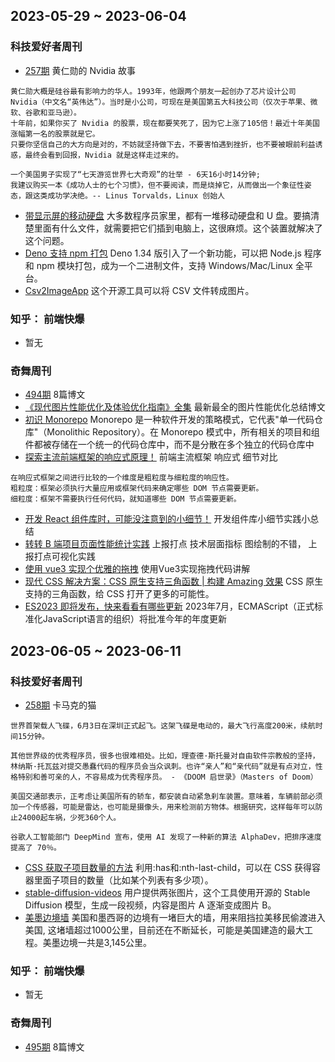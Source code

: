 ## 2023-05-29 ~ 2023-06-04

### 科技爱好者周刊
* [257期](https://github.com/ruanyf/weekly/blob/master/docs/issue-257.md) 黄仁勋的 Nvidia 故事
```
黄仁勋大概是硅谷最有影响力的华人。1993年，他跟两个朋友一起创办了芯片设计公司 Nvidia（中文名“英伟达”）。当时是小公司，可现在是美国第五大科技公司（仅次于苹果、微软、谷歌和亚马逊）。
十年前，如果你买了 Nvidia 的股票，现在都要笑死了，因为它上涨了105倍！最近十年美国涨幅第一名的股票就是它。
只要你坚信自己的大方向是对的，不妨就坚持做下去，不要害怕遇到挫折，也不要被眼前利益诱惑，最终会看到回报，Nvidia 就是这样走过来的。

一个美国男子实现了“七天游览世界七大奇观”的壮举 - 6天16小时14分钟;
我建议购买一本《成功人士的七个习惯》，但不要阅读，而是烧掉它，从而做出一个象征性姿态，跟这类成功学决绝。-- Linus Torvalds，Linux 创始人
```
* [带显示屏的移动硬盘](https://learn.adafruit.com/a-floppy-thumb-drive-with-a-color-file-icon-display) 大多数程序员家里，都有一堆移动硬盘和 U 盘。要搞清楚里面有什么文件，就需要把它们插到电脑上，这很麻烦。这个装置就解决了这个问题。
* [Deno 支持 npm 打包](https://deno.com/blog/v1.34) Deno 1.34 版引入了一个新功能，可以把 Node.js 程序和 npm 模块打包，成为一个二进制文件，支持 Windows/Mac/Linux 全平台。
* [Csv2ImageApp](https://github.com/fummicc1/csv2img) 这个开源工具可以将 CSV 文件转成图片。

### 知乎： 前端快爆
* 暂无

### 奇舞周刊
* [494期](https://weekly.75.team/issue494.html) 8篇博文
* [《现代图片性能优化及体验优化指南》全集](https://mp.weixin.qq.com/s/LN-fBf-RigSfS_XtU_19JQ) 最新最全的图片性能优化总结博文
* [初识 Monorepo](https://mp.weixin.qq.com/s/SXme3V6p1nIIP17tHOiAcw) Monorepo 是一种软件开发的策略模式，它代表"单一代码仓库"（Monolithic Repository）。在 Monorepo 模式中，所有相关的项目和组件都被存储在一个统一的代码仓库中，而不是分散在多个独立的代码仓库中
* [探索主流前端框架的响应式原理！](https://mp.weixin.qq.com/s/dcooWU8DxrTsvKF1IpTcGw) 前端主流框架 响应式 细节对比
```
在响应式框架之间进行比较的一个维度是粗粒度与细粒度的响应性。
粗粒度：框架必须执行大量应用或框架代码来确定哪些 DOM 节点需要更新。
细粒度：框架不需要执行任何代码，就知道哪些 DOM 节点需要更新。
```
* [开发 React 组件库时，可能没注意到的小细节！](https://mp.weixin.qq.com/s/3nEJwjCJMNl4MLRwauSLRQ) 开发组件库小细节实践小总结
* [转转 B 端项目页面性能统计实践](https://mp.weixin.qq.com/s/3eSXgZsuh0321SRFB5P1CA) 上报打点 技术层面指标 图绘制的不错， 上报打点可视化实践
* [使用 vue3 实现个优雅的拖拽](https://mp.weixin.qq.com/s/vQwCAnQLmuNVPhYKvUGObQ) 使用Vue3实现拖拽代码讲解
* [现代 CSS 解决方案：CSS 原生支持三角函数 | 构建 Amazing 效果](https://mp.weixin.qq.com/s/MbGWvJGZQ3lZEzLZhpGdmA) CSS 原生支持的三角函数，给 CSS 打开了更多的可能性。
* [ES2023 即将发布，快来看看有哪些更新](https://mp.weixin.qq.com/s/6-P-PWU8qBQGywum89iPBg) 2023年7月，ECMAScript（正式标准化JavaScript语言的组织）将批准今年的年度更新


## 2023-06-05 ~ 2023-06-11

### 科技爱好者周刊
 * [258期](https://github.com/ruanyf/weekly/blob/master/docs/issue-258.md) 卡马克的猫
 ```
 世界首架载人飞碟，6月3日在深圳正式起飞。这架飞碟是电动的，最大飞行高度200米，续航时间15分钟。

 其他世界级的优秀程序员，很多也很难相处。比如，理查德·斯托曼对自由软件宗教般的坚持，林纳斯·托瓦兹对提交愚蠢代码的程序员会当众讽刺。也许“亲人”和“亲代码”就是有点对立，性格特别和善可亲的人，不容易成为优秀程序员。 - 《DOOM 启世录》（Masters of Doom）

 美国交通部表示，正考虑让美国所有的轿车，都安装自动紧急刹车装置。意味着，车辆前部必须加一个传感器，可能是雷达，也可能是摄像头，用来检测前方物体。根据研究，这样每年可以防止24000起车祸，少死360个人。

 谷歌人工智能部门 DeepMind 宣布，使用 AI 发现了一种新的算法 AlphaDev，把排序速度提高了 70％。
 ```
 * [CSS 获取子项目数量的方法](https://ishadeed.com/article/conditional-css-has-nth-last-child/) 利用:has和:nth-last-child，可以在 CSS 获得容器里面子项目的数量（比如某个列表有多少项）。
 * [stable-diffusion-videos](https://github.com/nateraw/stable-diffusion-videos) 用户提供两张图片，这个工具使用开源的 Stable Diffusion 模型，生成一段视频，内容是图片 A 逐渐变成图片 B。
 * [美墨边境墙](https://www.theverge.com/c/23203881/border-patrol-wall-surveillance-tech) 美国和墨西哥的边境有一堵巨大的墙，用来阻挡拉美移民偷渡进入美国, 这堵墙超过1000公里，目前还在不断延长，可能是美国建造的最大工程。美墨边境一共是3,145公里。

### 知乎： 前端快爆
* 暂无

### 奇舞周刊
* [495期](https://weekly.75.team/issue495.html) 8篇博文